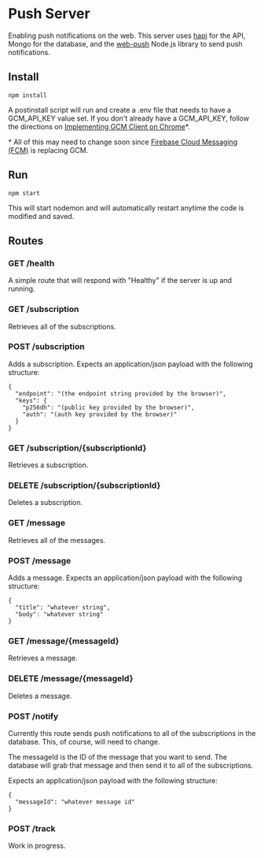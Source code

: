 # Push Server

Enabling push notifications on the web. This server uses [hapi](http://hapijs.com/) for the API, Mongo for the database, and the [web-push](https://github.com/web-push-libs/web-push) Node.js library to send push notifications.

## Install
```
npm install
```

A postinstall script will run and create a .env file that needs to have a GCM_API_KEY value set. If you don't already have a GCM_API_KEY, follow the directions on [Implementing GCM Client on Chrome](https://developers.google.com/cloud-messaging/chrome/client)\*.

\* All of this may need to change soon since [Firebase Cloud Messaging (FCM)](https://firebase.google.com/docs/cloud-messaging/) is replacing GCM.

## Run
```
npm start
```
This will start nodemon and will automatically restart anytime the code is modified and saved.

## Routes

### GET /health

A simple route that will respond with "Healthy" if the server is up and running.

### GET /subscription

Retrieves all of the subscriptions.

### POST /subscription

Adds a subscription. Expects an application/json payload with the following structure:
```
{
  "endpoint": "(the endpoint string provided by the browser)",
  "keys": {
    "p256dh": "(public key provided by the browser)",
    "auth": "(auth key provided by the browser)"
  }
}
```

### GET /subscription/{subscriptionId}

Retrieves a subscription.

### DELETE /subscription/{subscriptionId}

Deletes a subscription.

### GET /message

Retrieves all of the messages.

### POST /message

Adds a message. Expects an application/json payload with the following structure:
```
{
  "title": "whatever string",
  "body": "whatever string"
}
```

### GET /message/{messageId}

Retrieves a message.

### DELETE /message/{messageId}

Deletes a message.

### POST /notify

Currently this route sends push notifications to all of the subscriptions in the database. This, of course, will need to change.

The messageId is the ID of the message that you want to send. The database will grab that message and then send it to all of the subscriptions.

Expects an application/json payload with the following structure:
```
{
  "messageId": "whatever message id"
}
```

### POST /track

Work in progress.
